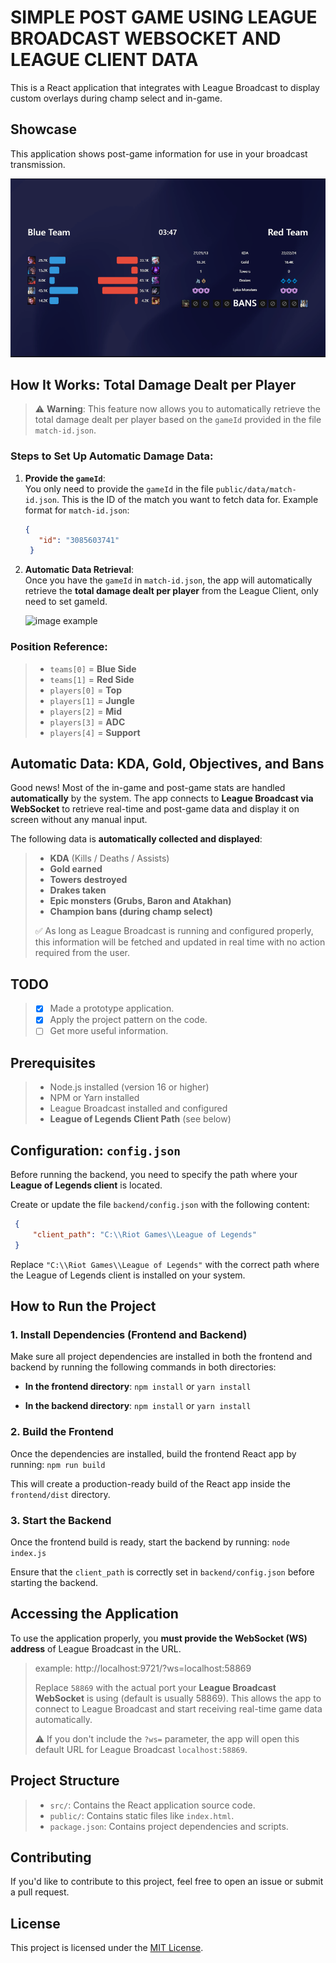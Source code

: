# SIMPLE POST GAME USING LEAGUE BROADCAST WEBSOCKET AND LEAGUE CLIENT DATA

This is a React application that integrates with League Broadcast to display custom overlays during champ select and in-game.

## Showcase

This application shows post-game information for use in your broadcast transmission.

![image example](./_docs/exampleinobs.png)


## How It Works: Total Damage Dealt per Player

>
> ⚠️ **Warning**: This feature now allows you to automatically retrieve the total damage dealt per player based on the `gameId` provided in the file `match-id.json`.
>

### Steps to Set Up Automatic Damage Data:

1. **Provide the `gameId`**:  
   You only need to provide the `gameId` in the file `public/data/match-id.json`. This is the ID of the match you want to fetch data for.
   Example format for `match-id.json`:
   ```json 
   {
      "id": "3085603741"
    }
    ```

2. **Automatic Data Retrieval**:  
   Once you have the `gameId` in `match-id.json`, the app will automatically retrieve the **total damage dealt per player** from the League Client, only need to set gameId.

   ![image example](./_docs/loltotaldamage.png)

### Position Reference:

> - `teams[0]` = **Blue Side**
> - `teams[1]` = **Red Side**
> - `players[0]` = **Top**
> - `players[1]` = **Jungle**
> - `players[2]` = **Mid**
> - `players[3]` = **ADC**
> - `players[4]` = **Support**

## Automatic Data: KDA, Gold, Objectives, and Bans

Good news! Most of the in-game and post-game stats are handled **automatically** by the system. The app connects to **League Broadcast via WebSocket** to retrieve real-time and post-game data and display it on screen without any manual input.

The following data is **automatically collected and displayed**:

> - **KDA** (Kills / Deaths / Assists)
> - **Gold earned**
> - **Towers destroyed**
> - **Drakes taken**
> - **Epic monsters (Grubs, Baron and Atakhan)**
> - **Champion bans (during champ select)**
>
> ✅ As long as League Broadcast is running and configured properly, this information will be fetched and updated in real time with no action required from the user.

## TODO

> - [x] Made a prototype application.
> - [x] Apply the project pattern on the code.
> - [ ] Get more useful information.

## Prerequisites

> - Node.js installed (version 16 or higher)
> - NPM or Yarn installed
> - League Broadcast installed and configured
> - **League of Legends Client Path** (see below)

## Configuration: `config.json`

Before running the backend, you need to specify the path where your **League of Legends client** is located.

Create or update the file `backend/config.json` with the following content:

```json
 {
     "client_path": "C:\\Riot Games\\League of Legends"
 }
```

 Replace `"C:\\Riot Games\\League of Legends"` with the correct path where the League of Legends client is installed on your system.

## How to Run the Project


### 1. Install Dependencies (Frontend and Backend)

Make sure all project dependencies are installed in both the frontend and backend by running the following commands in both directories:

- **In the frontend directory**: `npm install` or `yarn install`


- **In the backend directory**: `npm install` or `yarn install`

### 2. Build the Frontend

Once the dependencies are installed, build the frontend React app by running: `npm run build`

This will create a production-ready build of the React app inside the `frontend/dist` directory.

### 3. Start the Backend

Once the frontend build is ready, start the backend by running: `node index.js`

Ensure that the `client_path` is correctly set in `backend/config.json` before starting the backend.

## Accessing the Application

To use the application properly, you **must provide the WebSocket (WS) address** of League Broadcast in the URL.


> example: http://localhost:9721/?ws=localhost:58869
>
> Replace `58869` with the actual port your **League Broadcast WebSocket** is using (default is usually 58869).
> This allows the app to connect to League Broadcast and start receiving real-time game data automatically.
>
>⚠️ If you don't include the `?ws=` parameter, the app will open this default URL for League Broadcast `localhost:58869`.

## Project Structure

> - `src/`: Contains the React application source code.
> - `public/`: Contains static files like `index.html`.
> - `package.json`: Contains project dependencies and scripts.

## Contributing

If you'd like to contribute to this project, feel free to open an issue or submit a pull request.

## License

This project is licensed under the [MIT License](LICENSE).
